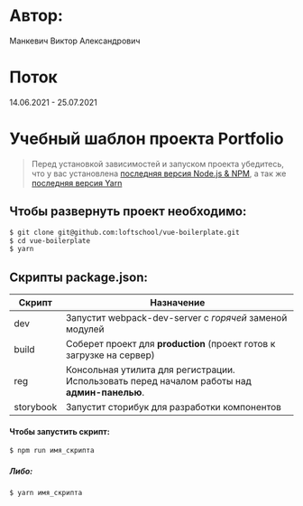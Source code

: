 # Автор:
Манкевич Виктор Александрович
# Поток
14.06.2021 - 25.07.2021

# Учебный шаблон проекта Portfolio

> Перед установкой зависимостей и запуском проекта убедитесь, что у вас установлена [последняя версия Node.js & NPM](https://nodejs.org/en/download/current/), а так же 
[последняя версия Yarn](https://classic.yarnpkg.com/en/docs/install)

##  Чтобы развернуть проект необходимо:
```sh
$ git clone git@github.com:loftschool/vue-boilerplate.git
$ cd vue-boilerplate
$ yarn
```

## Скрипты package.json:

| Скрипт | Назначение |
| ------ | ------ |
| dev | Запустит webpack-dev-server с _горячей_ заменой модулей |
| build | Соберет проект для **production** (проект готов к загрузке на сервер) |
| reg | Консольная утилита для регистрации. Использовать перед началом работы над **админ-панелью**. |
| storybook | Запустит сторибук для разработки компонентов |

#### Чтобы запустить скрипт:
```sh
$ npm run имя_скрипта
```

##### Либо:
```sh
$ yarn имя_скрипта
```

